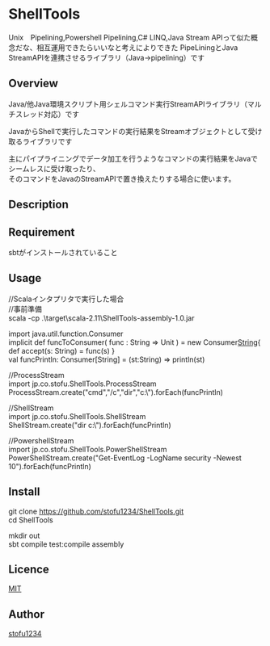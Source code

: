 ShellTools
====
Unix　Pipelining,Powershell Pipelining,C# LINQ,Java Stream APIって似た概念だな、相互運用できたらいいなと考えによりできた
PipeLiningとJava StreamAPIを連携させるライブラリ（Java→pipelining）です

## Overview
Java/他Java環境スクリプト用シェルコマンド実行StreamAPIライブラリ（マルチスレッド対応）です

JavaからShellで実行したコマンドの実行結果をStreamオブジェクトとして受け取るライブラリです

主にパイプライニングでデータ加工を行うようなコマンドの実行結果をJavaでシームレスに受け取ったり、  
そのコマンドをJavaのStreamAPIで置き換えたりする場合に使います。

## Description

## Requirement
sbtがインストールされていること

## Usage
//Scalaインタプリタで実行した場合  
//事前準備  
scala -cp .\target\scala-2.11\ShellTools-assembly-1.0.jar  

import java.util.function.Consumer  
implicit def funcToConsumer( func : String => Unit ) = new Consumer[String](){ def accept(s: String) = func(s) }  
val funcPrintln: Consumer[String] = (st:String) => println(st)  

//ProcessStream  
import jp.co.stofu.ShellTools.ProcessStream  
ProcessStream.create("cmd","/c","dir","c:\\").forEach(funcPrintln)  

//ShellStream  
import jp.co.stofu.ShellTools.ShellStream  
ShellStream.create("dir c:\\").forEach(funcPrintln)  

//PowershellStream  
import jp.co.stofu.ShellTools.PowerShellStream  
PowerShellStream.create("Get-EventLog -LogName security -Newest 10").forEach(funcPrintln)  

## Install

git clone https://github.com/stofu1234/ShellTools.git  
cd ShellTools  

mkdir out  
sbt compile test:compile assembly  

## Licence

[MIT](https://github.com/tcnksm/tool/blob/master/LICENCE)

## Author

[stofu1234](https://github.com/stofu1234)
